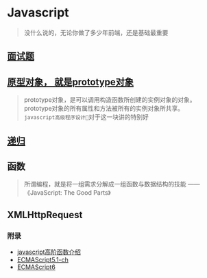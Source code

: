 # Javascript

> 没什么说的，无论你做了多少年前端，还是基础最重要

## [面试题](./interview.md)

## [原型对象， 就是prototype对象](./prototype.md)
> prototype对象，是可以调用构造函数所创建的实例对象的对象。prototype对象的所有属性和方法被所有的实例对象所共享。<br/>`javascript高级程序设计`对于这一块讲的特别好

## [递归](./recusive.md)

## 函数

> 所谓编程，就是将一组需求分解成一组函数与数据结构的技能 —— 《JavaScript: The Good Parts》

## XMLHttpRequest

### 附录
- [javascript高阶函数介绍](https://www.imys.net/20160530/javascript-advanced-functions.html)
- [ECMAScript5.1-ch](http://yanhaijing.com/es5/#about)
- [ECMAScript6](http://www.ecma-international.org/ecma-262/6.0/)
